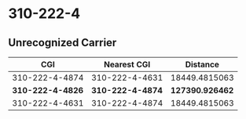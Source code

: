 # 310-222-4
## Unrecognized Carrier


| CGI | Nearest CGI | Distance |
|-----|-------------|----------|
| 310-222-4-4874 | 310-222-4-4631 | 18449.4815063 |
| **310-222-4-4826** | **310-222-4-4874** | **127390.926462** |
| 310-222-4-4631 | 310-222-4-4874 | 18449.4815063 |
